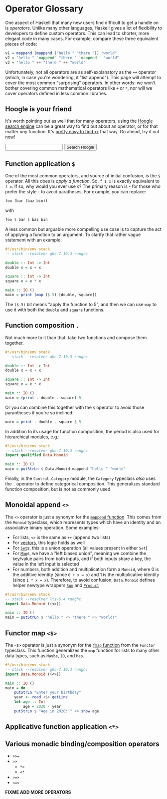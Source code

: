 # Operator Glossary

One aspect of Haskell that many new users find difficult to get a
handle on is _operators_. Unlike many other languages, Haskell gives a
lot of flexibility to developers to define custom operators. This can
lead to shorter, more elegant code in many cases. For example, compare
these three equivalent pieces of code:

```haskell
v1 = mappend (mappend ("hello " "there ")) "world"
v2 = "hello " `mappend` "there " `mappend ` "world"
v3 = "hello " ++ "there " ++ "world"
```

Unfortunately, not all operators are as self-explanatory as the `++`
operator (which, in case you're wondering, it "list append"). This
page will attempt to cover the most common "surprising" operators. In
other words: we won't bother covering common mathematical operators
like `+` or `*`, nor will we cover operators defined in less common
libraries.

## Hoogle is your friend

It's worth pointing out as well that for many operators, using the
[Hoogle search engine](https://www.stackage.org/lts/hoogle) can be a
great way to find out about an operator, or for that matter _any_
function. It's
[pretty easy to find `++`](https://www.stackage.org/lts-6.7/hoogle?q=%2B%2B)
that way. Go ahead, try it out now!

<form action="https://www.stackage.org/lts/hoogle" target="_blank"><input type="search" name="q"> <input type="submit" value="Search Hoogle"></form>

## Function application `$`

One of the most common operators, and source of initial confusion, is
the `$` operator. All this does is _apply a function_. So, `f $ x` is
exactly equivalent to `f x`. If so, why would you ever use `$`? The
primary reason is - for those who prefer the style - to avoid
paratheses. For example, you can replace:

```haskell
foo (bar (baz bin))
```

with

```haskell
foo $ bar $ baz bin
```

A less common but arguable more compelling use case is to capture the
act of applying a function to an argument. To clarify that rather
vague statement with an example:

```haskell
#!/usr/bin/env stack
-- stack --resolver ghc-7.10.3 runghc

double :: Int -> Int
double x = x + x

square :: Int -> Int
square x = x * x

main :: IO ()
main = print (map ($ 5) [double, square])
```

The `($ 5)` bit means "apply the function to 5", and then we can use
`map` to use it with both the `double` and `square` functions.

## Function composition `.`

Not much more to it than that: take two functions and compose them together.

```haskell
#!/usr/bin/env stack
-- stack --resolver ghc-7.10.3 runghc

double :: Int -> Int
double x = x + x

square :: Int -> Int
square x = x * x

main :: IO ()
main = (print . double . square) 5
```

Or you can combine this together with the `$` operator to avoid those
parantheses if you're so inclined:

```haskell
main = print . double . square $ 5
```

In addition to its usage for function composition, the period is also used for hierarchical modules, e.g.:

```haskell
#!/usr/bin/env stack
-- stack --resolver ghc-7.10.3 runghc
import qualified Data.Monoid

main :: IO ()
main = putStrLn $ Data.Monoid.mappend "hello " "world"
```

Finally, in the `Control.Category` module, the `Category` typeclass
_also_ uses the `.` operator to define categorical composition. This
generalizes standard function composition, but is not as commonly
used.

## Monoidal append `<>`

The `<>` operator is just a synonym for the
[`mappend` function](https://www.stackage.org/haddock/lts-6.7/base-4.8.2.0/Prelude.html#v:mappend). This
comes from the `Monoid` typeclass, which represents types which have
an identity and an associative binary operation. Some examples:

* For lists, `<>` is the same as `++` (append two lists)
* For [vectors](https://haskell-lang.org/package/vector), this logic
  holds as well
* For
  [`Set`](https://www.stackage.org/haddock/lts-6.7/containers-0.5.6.2/Data-Set.html)s,
  this is a union operation (all values present in either `Set`)
* For
  [`Map`](https://www.stackage.org/haddock/lts-6.7/containers-0.5.6.2/Data-Map-Strict.html)s,
  we have a "left biased union", meaning we combine the key/value
  pairs from both inputs, and if both inputs share a key, the value in
  the left input is selected
* For numbers, both addition and multiplication form a `Monoid`, where
  0 is the additive identity (since `0 + x = x`) and 1 is the
  multiplicative identity (since `1 * x = x`). Therefore, to avoid
  confusion, `Data.Monoid` defines helper newtype wrappers
  [`Sum`](https://www.stackage.org/haddock/lts-6.7/base/Data-Monoid.html#t:Sum)
  and
  [`Product`](https://www.stackage.org/haddock/lts-6.7/base/Data-Monoid.html#t:Product)

```haskell
#!/usr/bin/env stack
-- stack --resolver lts-6.4 runghc
import Data.Monoid ((<>))

main :: IO ()
main = putStrLn $ "hello " <> "there " <> "world!"
```

## Functor map `<$>`

The `<$>` operator is just a synonym for the
[`fmap` function](https://www.stackage.org/haddock/lts-6.7/base-4.8.2.0/Prelude.html#v:fmap)
from the `Functor` typeclass. This function generalizes the `map`
function for lists to many other data types, such as `Maybe`, `IO`,
and `Map`.

```haskell
#!/usr/bin/env stack
-- stack --resolver ghc-7.10.3 runghc
import Data.Monoid ((<>))

main :: IO ()
main = do
    putStrLn "Enter your birthday"
    year <- read <$> getLine
    let age :: Int
        age = 2020 - year
    putStrLn $ "Age in 2020: " <> show age
```

## Applicative function application `<*>`

## Various monadic binding/composition operators

* `>>=`
* `>>`
    * `*>`
    * `<*`
* `>=>`
* `<=<`

__FIXME ADD MORE OPERATORS__

